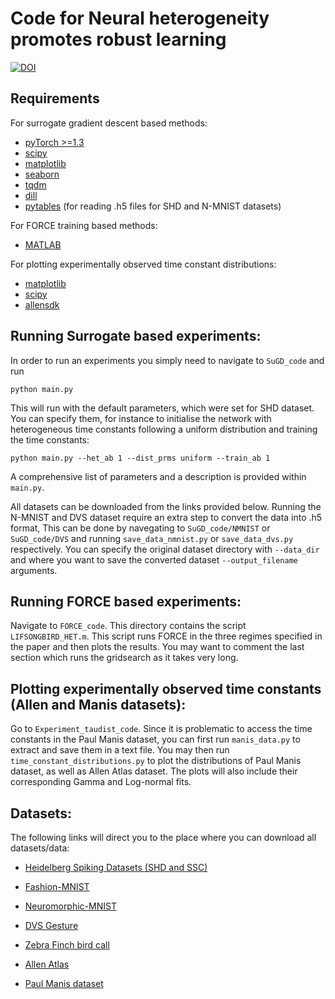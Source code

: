 # Code for  Neural heterogeneity promotes robust learning

[![DOI](https://zenodo.org/badge/328637490.svg)](https://zenodo.org/badge/latestdoi/328637490)

## Requirements

For surrogate gradient descent based methods:
* [pyTorch >=1.3](https://pytorch.org/)
* [scipy](https://www.scipy.org/) 
* [matplotlib](https://matplotlib.org/stable/users/installing.html) 
* [seaborn](https://seaborn.pydata.org/) 
* [tqdm](https://tqdm.github.io/) 
* [dill](https://dill.readthedocs.io/en/latest/dill.html) 
* [pytables](https://www.pytables.org/usersguide/installation.html) (for reading .h5 files for SHD and N-MNIST datasets)

For FORCE training based methods:
* [MATLAB](https://www.mathworks.com/products/matlab.html)

For plotting experimentally observed time constant distributions:
* [matplotlib](https://matplotlib.org/stable/users/installing.html) 
* [scipy](https://www.scipy.org/) 
* [allensdk](https://allensdk.readthedocs.io/en/latest/install.html)

## Running Surrogate based experiments:

In order to run an experiments you simply need to navigate to `SuGD_code` and run

```
python main.py
```
This will run with the default parameters, which were set for SHD dataset. You can specify them, for instance to initialise the network with heterogeneous time constants following a uniform distribution and training the time constants:

```
python main.py --het_ab 1 --dist_prms uniform --train_ab 1
```

A comprehensive list of parameters and a description is provided within `main.py`.

All datasets can be downloaded from the links provided below. Running the N-MNIST and DVS dataset require an extra step to convert the data into .h5 format, This can be done by navegating to `SuGD_code/NMNIST` or `SuGD_code/DVS` and running `save_data_nmnist.py` or `save_data_dvs.py` respectively. You can specify the original dataset directory with `--data_dir` and where you want to save the converted dataset `--output_filename` arguments.

## Running FORCE based experiments:

Navigate to `FORCE_code`. This directory contains the script `LIFSONGBIRD_HET.m`. This script runs FORCE in the three regimes specified in the paper and then plots the results. You may want to comment the last section which runs the gridsearch as it takes very long.

## Plotting experimentally observed time constants (Allen and Manis datasets):

Go to `Experiment_taudist_code`. Since it is problematic to access the time constants in the Paul Manis dataset, you can first run `manis_data.py` to extract and save them in a text file. You may then run `time_constant_distributions.py` to plot the distributions of Paul Manis dataset, as well as Allen Atlas dataset. The plots will also include their corresponding Gamma and Log-normal fits.

## Datasets:

The following links will direct you to the place where you can download all datasets/data:

* [Heidelberg Spiking Datasets (SHD and SSC)](https://compneuro.net/posts/2019-spiking-heidelberg-digits/)

* [Fashion-MNIST](https://github.com/zalandoresearch/fashion-mnist)

* [Neuromorphic-MNIST](https://www.garrickorchard.com/datasets/n-mnist)

* [DVS Gesture](https://www.research.ibm.com/dvsgesture/)

* [Zebra Finch bird call](https://www.ncbi.nlm.nih.gov/pmc/articles/PMC3192758/bin/pone.0025506.s002.wav)

* [Allen Atlas](https://allensdk.readthedocs.io/en/latest/ )

* [Paul Manis dataset](https://figshare.com/articles/dataset/Raw_voltage_and_current_traces_for_current-voltage_IV_relationships_for_cochlear_nucleus_neurons_/8854352 )


